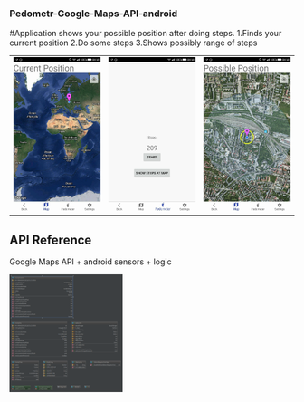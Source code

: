 
### Pedometr-Google-Maps-API-android

#Application shows your possible position after doing steps. 
1.Finds your current position
2.Do some steps
3.Shows possibly range of steps

<table sytle="border: 0px;">
<tr>
<td><img width="200px" src="3.jpg" /></td>
<td><img width="200px" src="2.jpg" /></td>
<td><img width="200px" src="1.jpg" /></td>
  
</tr>
</table>


## API Reference

Google Maps API + android sensors + logic
<td><img width="200px" src="diagram.png" /></td>





